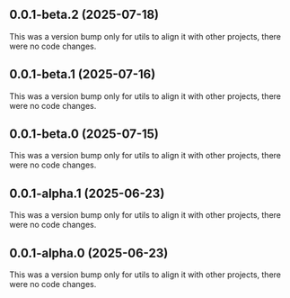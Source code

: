 ## 0.0.1-beta.2 (2025-07-18)

This was a version bump only for utils to align it with other projects, there were no code changes.

## 0.0.1-beta.1 (2025-07-16)

This was a version bump only for utils to align it with other projects, there were no code changes.

## 0.0.1-beta.0 (2025-07-15)

This was a version bump only for utils to align it with other projects, there were no code changes.

## 0.0.1-alpha.1 (2025-06-23)

This was a version bump only for utils to align it with other projects, there were no code changes.

## 0.0.1-alpha.0 (2025-06-23)

This was a version bump only for utils to align it with other projects, there were no code changes.
